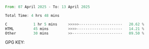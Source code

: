 <!--START_SECTION:waka-->

```rust
From: 07 April 2025 - To: 13 April 2025

Total Time: 4 hrs 48 mins

C            1 hr 5 mins     >>>>>--------------------   20.62 %
HTML         45 mins         >>>>---------------------   14.21 %
Other        30 mins         >>-----------------------   09.50 %
```

<!--END_SECTION:waka-->

GPG KEY: 
